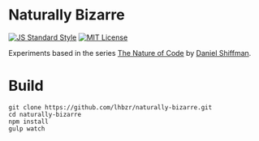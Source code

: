 # Naturally Bizarre
[![JS Standard Style](https://img.shields.io/badge/code%20style-standard-brightgreen.svg?style=flat-square)](http://standardjs.com/)
[![MIT License](https://img.shields.io/badge/license-mit-blue.svg?style=flat-square)](LICENSE)

Experiments based in the series [The Nature of Code](http://natureofcode.com/) by [Daniel Shiffman](http://shiffman.net/).

# Build
```
git clone https://github.com/lhbzr/naturally-bizarre.git
cd naturally-bizarre
npm install
gulp watch
```
